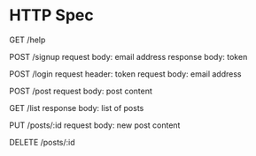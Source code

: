 # HTTP Spec

GET /help

POST /signup
  request body: email address
  response body: token

POST /login
  request header: token
  request body: email address

POST /post
  request body: post content

GET /list
  response body: list of posts

PUT /posts/:id
  request body: new post content

DELETE /posts/:id

